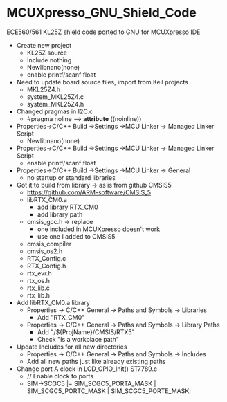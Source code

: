# MCUXpresso_GNU_Shield_Code
ECE560/561 KL25Z shield code ported to GNU for MCUXpresso IDE

*	Create new project  
    * KL25Z source  
    * Include nothing  
    * Newlibnano(none)  
    * enable printf/scanf float  
*	Need to update board source files, import from Keil projects  
    * MKL25Z4.h 
    * system_MKL25Z4.c  
    * system_MKL25Z4.h  
*	Changed pragmas in I2C.c  
    * #pragma noline -->  __attribute__ ((noinline))  
* Properties->C/C++ Build ->Settings ->MCU Linker -> Managed Linker Script  
    * Newlibnano(none)  
* Properties->C/C++ Build ->Settings ->MCU Linker -> Managed Linker Script  
    * enable printf/scanf float  
* Properties->C/C++ Build ->Settings ->MCU Linker -> General  
    * no startup or standard libraries  
* Got it to build from library -> as is from github CMSIS5  
    * https://github.com/ARM-software/CMSIS_5  
    * libRTX_CM0.a  
        * add library RTX_CM0  
        * add library path
    * cmsis_gcc.h -> replace
        * one included in MCUXpresso doesn't work
        * use one I added to CMSIS5
    * cmsis_compiler
    * cmsis_os2.h
    * RTX_Config.c
    * RTX_Config.h
    * rtx_evr.h
    * rtx_os.h
    * rtx_lib.c
    * rtx_lib.h
*	Add libRTX_CM0.a library
    * Properties -> C/C++ General -> Paths and Symbols -> Libraries
        * Add "RTX_CM0"
    * Properties -> C/C++ General -> Paths and Symbols -> Library Paths
        * Add "/${ProjName}/CMSIS/RTX5"
        * Check "Is a workplace path"
*	Update Includes for all new directories  
    * Properties -> C/C++ General -> Paths and Symbols -> Includes  
    * Add all new paths just like already existing paths  
*	Change port A clock in LCD_GPIO_Init() ST7789.c
    * // Enable clock to ports
    * SIM->SCGC5 |= SIM_SCGC5_PORTA_MASK | SIM_SCGC5_PORTC_MASK | SIM_SCGC5_PORTE_MASK;	
